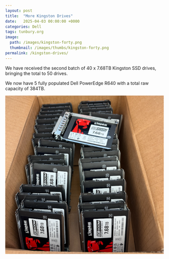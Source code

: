 ```yaml
---
layout: post
title:  "More Kingston Drives"
date:   2025-04-03 00:00:00 +0000
categories: Dell
tags: tunbury.org
image:
  path: /images/kingston-forty.png
  thumbnail: /images/thumbs/kingston-forty.png
permalink: /kingston-drives/
---
```


We have received the second batch of 40 x 7.68TB Kingston SSD drives, bringing the total to 50 drives.

We now have 5 fully populated Dell PowerEdge R640 with a total raw capacity of 384TB.

![](/images/kingston-forty-with-caddies.png)
